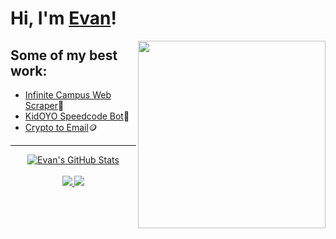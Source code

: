 # Hi, I'm [Evan](https://github.com/me-like-code)!

<a href="https://github.com/me-like-code">
<img align="right" width="300" height="300" src="![PyCharm_Icon svg](https://github.com/me-like-code/me-like-code/blob/main/PyCharm_Icon.svg.png)"></a>


## Some of my best work:
- [Infinite Campus Web Scraper](https://github.com/me-like-code/infinite-campus-web-scraper)🏫
- [KidOYO Speedcode Bot](https://github.com/me-like-code/KidOYO-Speed-Code-Bot)🤖
- [Crypto to Email](https://github.com/me-like-code/crypto-to-email)🪙


----

<p align="center">
  <a href="https://github.com/me-like-code">
    <img src="https://github-readme-stats.vercel.app/api?username=me-like-code&hide=commits&count_private=true&show_icons=true" alt="Evan's GitHub Stats">
  </a>
  <br><br>
    <a href="https://badges.pufler.dev">
    <img src="https://badges.pufler.dev/years/me-like-code?style=flat-square&color=blue&logo=github">
  </a>
  <a href="https://github.com/me-like-code?tab=repositories">
    <img src="https://badges.pufler.dev/repos/me-like-code?style=flat-square&color=blue&logo=github">
  </a>
</p>
